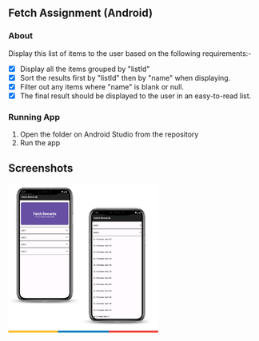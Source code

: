 ## Fetch Assignment (Android)

### About

Display this list of items to the user based on the following requirements:-

* [x] Display all the items grouped by "listId"
* [x] Sort the results first by "listId" then by "name" when displaying.
* [x] Filter out any items where "name" is blank or null.
* [x] The final result should be displayed to the user in an easy-to-read list.

### Running App

1. Open the folder on Android Studio from the repository
2. Run the app

## Screenshots

<a> <img style="max-width:300px;" src="screenshot.png"> </a>